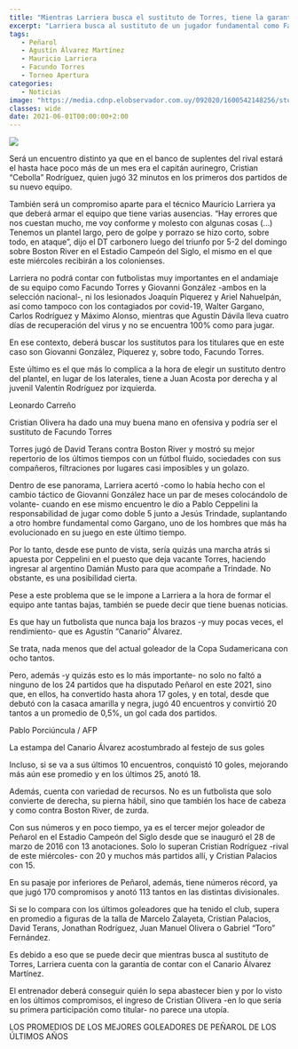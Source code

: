 ```yaml
---
title: "Mientras Larriera busca el sustituto de Torres, tiene la garantía de los goles del Canario Álvarez"
excerpt: "Larriera busca al sustituto de un jugador fundamental como Facundo Torres para el miércoles ante Plaza, pero tiene la garantía del Canario Álvarez, letal en las redes ajenas, con mejor promedio que Zalayeta, Palacios y Jonathan Rodríguez"
tags:
   - Peñarol
   - Agustín Álvarez Martínez
   - Mauricio Larriera
   - Facundo Torres
   - Torneo Apertura
categories:
   - Noticias
image: "https://media.cdnp.elobservador.com.uy/092020/1600542148256/stuani.jpg?&cw=1170"
classes: wide
date: 2021-06-01T00:00:00+2:00
---
```



<img src="https://media.cdnp.elobservador.com.uy/092020/1600542148256/stuani.jpg?&cw=1170">


Será un encuentro distinto ya que en el banco de suplentes del rival estará el hasta hace poco más de un mes era el capitán aurinegro, Cristian “Cebolla” Rodríguez, quien jugó 32 minutos en los primeros dos partidos de su nuevo equipo.


También será un compromiso aparte para el técnico Mauricio Larriera ya que deberá armar el equipo que tiene varias ausencias. “Hay errores que nos cuestan mucho, me voy conforme y molesto con algunas cosas (…) Tenemos un plantel largo, pero de golpe y porrazo se hizo corto, sobre todo, en ataque”, dijo el DT carbonero luego del triunfo por 5-2 del domingo sobre Boston River en el Estadio Campeón del Siglo, el mismo en el que este miércoles recibirán a los colonienses.


Larriera no podrá contar con futbolistas muy importantes en el andamiaje de su equipo como Facundo Torres y Giovanni González -ambos en la selección nacional-, ni los lesionados Joaquín Piquerez y Ariel Nahuelpán, así como tampoco con los contagiados por covid-19, Walter Gargano, Carlos Rodríguez y Máximo Alonso, mientras que Agustín Dávila lleva cuatro días de recuperación del virus y no se encuentra 100% como para jugar.


En ese contexto, deberá buscar los sustitutos para los titulares que en este caso son Giovanni González, Piquerez y, sobre todo, Facundo Torres.


Este último es el que más lo complica a la hora de elegir un sustituto dentro del plantel, en lugar de los laterales, tiene a Juan Acosta por derecha y al juvenil Valentín Rodríguez por izquierda.





Leonardo Carreño


Cristian Olivera ha dado una muy buena mano en ofensiva y podría ser el sustituto de Facundo Torres





Torres jugó de David Terans contra Boston River y mostró su mejor repertorio de los últimos tiempos con un fútbol fluido, sociedades con sus compañeros, filtraciones por lugares casi imposibles y un golazo.


Dentro de ese panorama, Larriera acertó -como lo había hecho con el cambio táctico de Giovanni González hace un par de meses colocándolo de volante- cuando en ese mismo encuentro le dio a Pablo Ceppelini la responsabilidad de jugar como doble 5 junto a Jesús Trindade, suplantando a otro hombre fundamental como Gargano, uno de los hombres que más ha evolucionado en su juego en este último tiempo.


Por lo tanto, desde ese punto de vista, sería quizás una marcha atrás si apuesta por Ceppelini en el puesto que deja vacante Torres, haciendo ingresar al argentino Damián Musto para que acompañe a Trindade. No obstante, es una posibilidad cierta.


Pese a este problema que se le impone a Larriera a la hora de formar el equipo ante tantas bajas, también se puede decir que tiene buenas noticias.


Es que hay un futbolista que nunca baja los brazos -y muy pocas veces, el rendimiento- que es Agustín “Canario” Álvarez.


Se trata, nada menos que del actual goleador de la Copa Sudamericana con ocho tantos.


Pero, además -y quizás esto es lo más importante- no solo no faltó a ninguno de los 24 partidos que ha disputado Peñarol en este 2021, sino que, en ellos, ha convertido hasta ahora 17 goles, y en total, desde que debutó con la casaca amarilla y negra, jugó 40 encuentros y convirtió 20 tantos a un promedio de 0,5%, un gol cada dos partidos.





Pablo Porciúncula / AFP


La estampa del Canario Álvarez acostumbrado al festejo de sus goles





Incluso, si se va a sus últimos 10 encuentros, conquistó 10 goles, mejorando más aún ese promedio y en los últimos 25, anotó 18.


Además, cuenta con variedad de recursos. No es un futbolista que solo convierte de derecha, su pierna hábil, sino que también los hace de cabeza y como contra Boston River, de zurda.


Con sus números y en poco tiempo, ya es el tercer mejor goleador de Peñarol en el Estadio Campeón del Siglo desde que se inauguró el 28 de marzo de 2016 con 13 anotaciones. Solo lo superan Cristian Rodríguez -rival de este miércoles- con 20 y muchos más partidos allí, y Cristian Palacios con 15.


En su pasaje por inferiores de Peñarol, además, tiene números récord, ya que jugó 170 compromisos y anotó 113 tantos en las distintas divisionales.


Si se lo compara con los últimos goleadores que ha tenido el club, supera en promedio a figuras de la talla de Marcelo Zalayeta, Cristian Palacios, David Terans, Jonathan Rodríguez, Juan Manuel Olivera o Gabriel “Toro” Fernández.


Es debido a eso que se puede decir que mientras busca al sustituto de Torres, Larriera cuenta con la garantía de contar con el Canario Álvarez Martínez.


El entrenador deberá conseguir quién lo sepa abastecer bien y por lo visto en los últimos compromisos, el ingreso de Cristian Olivera -en lo que sería su primera participación como titular- no parece una utopía.








LOS PROMEDIOS DE LOS MEJORES GOLEADORES DE PEÑAROL DE LOS ÚLTIMOS AÑOS


